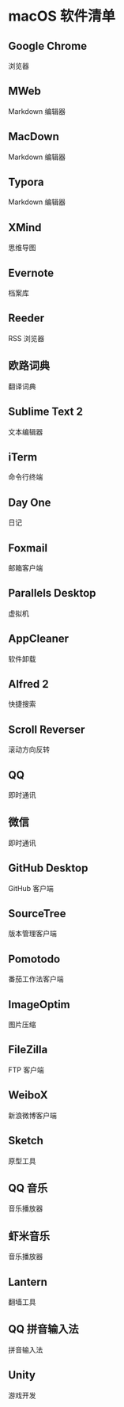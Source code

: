 # macOS 软件清单

## Google Chrome

浏览器

## MWeb

Markdown 编辑器

## MacDown

Markdown 编辑器

## Typora

Markdown 编辑器

## XMind

思维导图

## Evernote

档案库

## Reeder

RSS 浏览器

## 欧路词典

翻译词典

## Sublime Text 2

文本编辑器

## iTerm

命令行终端

## Day One

日记

## Foxmail

邮箱客户端

## Parallels Desktop

虚拟机

## AppCleaner

软件卸载

## Alfred 2

快捷搜索

## Scroll Reverser

滚动方向反转

## QQ

即时通讯

## 微信

即时通讯

## GitHub Desktop

GitHub 客户端

## SourceTree

版本管理客户端

## Pomotodo

番茄工作法客户端

## ImageOptim

图片压缩

## FileZilla

FTP 客户端

## WeiboX

新浪微博客户端

## Sketch

原型工具

## QQ 音乐

音乐播放器

## 虾米音乐

音乐播放器

## Lantern

翻墙工具

## QQ 拼音输入法

拼音输入法

## Unity

游戏开发


